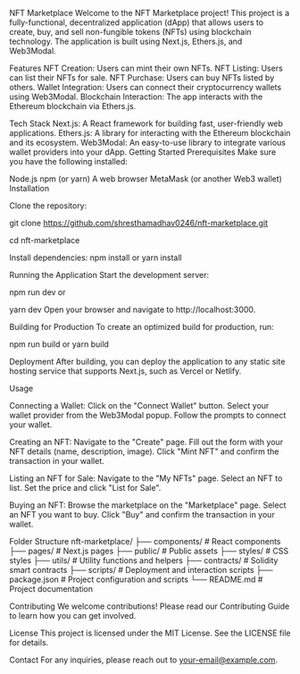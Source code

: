 NFT Marketplace
Welcome to the NFT Marketplace project! This project is a fully-functional, decentralized application (dApp) that allows users to create, buy, and sell non-fungible tokens (NFTs) using blockchain technology. The application is built using Next.js, Ethers.js, and Web3Modal.

Features
NFT Creation: Users can mint their own NFTs.
NFT Listing: Users can list their NFTs for sale.
NFT Purchase: Users can buy NFTs listed by others.
Wallet Integration: Users can connect their cryptocurrency wallets using Web3Modal.
Blockchain Interaction: The app interacts with the Ethereum blockchain via Ethers.js.

Tech Stack
Next.js: A React framework for building fast, user-friendly web applications.
Ethers.js: A library for interacting with the Ethereum blockchain and its ecosystem.
Web3Modal: An easy-to-use library to integrate various wallet providers into your dApp.
Getting Started
Prerequisites
Make sure you have the following installed:

Node.js
npm (or yarn)
A web browser
MetaMask (or another Web3 wallet)
Installation

Clone the repository:

git clone https://github.com/shresthamadhav0246/nft-marketplace.git

cd nft-marketplace

Install dependencies:
npm install
or
yarn install

Running the Application
Start the development server:

npm run dev
or

yarn dev
Open your browser and navigate to http://localhost:3000.

Building for Production
To create an optimized build for production, run:

npm run build
or
yarn build

Deployment
After building, you can deploy the application to any static site hosting service that supports Next.js, such as Vercel or Netlify.

Usage

Connecting a Wallet:
Click on the "Connect Wallet" button.
Select your wallet provider from the Web3Modal popup.
Follow the prompts to connect your wallet.

Creating an NFT:
Navigate to the "Create" page.
Fill out the form with your NFT details (name, description, image).
Click "Mint NFT" and confirm the transaction in your wallet.

Listing an NFT for Sale:
Navigate to the "My NFTs" page.
Select an NFT to list.
Set the price and click "List for Sale".

Buying an NFT:
Browse the marketplace on the "Marketplace" page.
Select an NFT you want to buy.
Click "Buy" and confirm the transaction in your wallet.

Folder Structure
nft-marketplace/
├── components/ # React components
├── pages/ # Next.js pages
├── public/ # Public assets
├── styles/ # CSS styles
├── utils/ # Utility functions and helpers
├── contracts/ # Solidity smart contracts
├── scripts/ # Deployment and interaction scripts
├── package.json # Project configuration and scripts
└── README.md # Project documentation

Contributing
We welcome contributions! Please read our Contributing Guide to learn how you can get involved.

License
This project is licensed under the MIT License. See the LICENSE file for details.

Contact
For any inquiries, please reach out to your-email@example.com.
